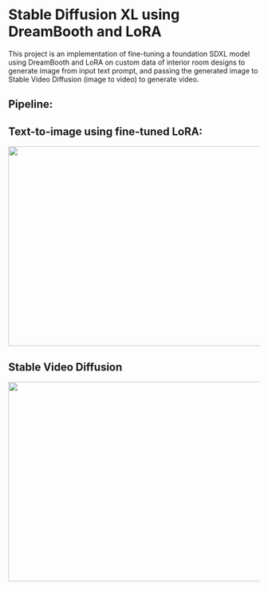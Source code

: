 # Stable Diffusion XL using DreamBooth and LoRA
This project is an implementation of fine-tuning a foundation SDXL model using DreamBooth and LoRA on custom data of interior room designs to generate image from input text prompt, and passing the generated image to Stable Video Diffusion (image to video) to generate video.

## Pipeline:

## Text-to-image using fine-tuned LoRA:
<img src="https://github.com/NSTiwari/Stable-DiffusionXL-using-DreamBooth-and-LoRA-on-Android/blob/main/SDXL-LoRA-text-to-image.jpg" width="800" height="400"/>

## Stable Video Diffusion
<img src="https://github.com/NSTiwari/Stable-DiffusionXL-using-DreamBooth-and-LoRA-on-Android/blob/main/stable_video_diffusion.gif" width="800" height="400"/>
